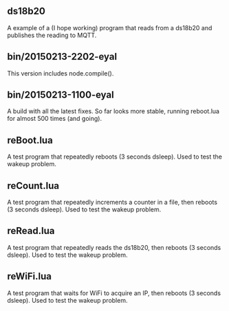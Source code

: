 ds18b20
-------

A example of a (I hope working) program that reads from a ds18b20 and publishes the reading to MQTT.

bin/20150213-2202-eyal
----------------------

This version includes node.compile().

bin/20150213-1100-eyal
----------------------

A build with all the latest fixes. So far looks more stable, running reboot.lua for almost 500 times (and going).

reBoot.lua
----------

A test program that repeatedly reboots (3 seconds dsleep). Used to test the wakeup problem.

reCount.lua
-----------

A test program that repeatedly increments a counter in a file, then reboots (3 seconds dsleep). Used to test the wakeup problem.

reRead.lua
----------

A test program that repeatedly reads the ds18b20, then reboots (3 seconds dsleep). Used to test the wakeup problem.

reWiFi.lua
----------

A test program that waits for WiFi to acquire an IP, then reboots (3 seconds dsleep). Used to test the wakeup problem.
